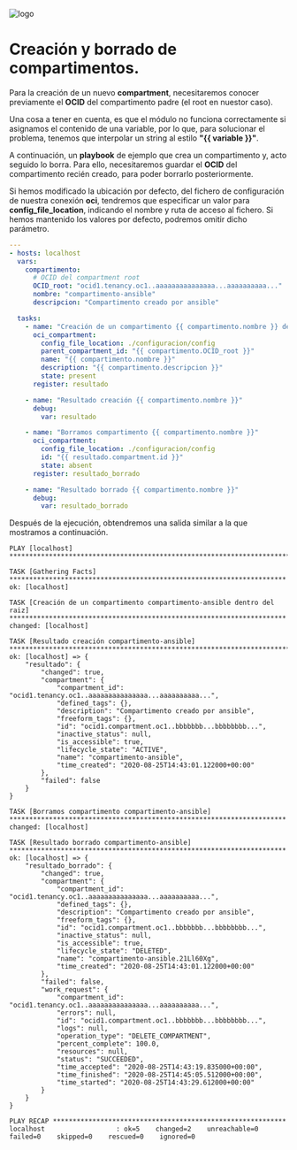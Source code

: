 ![logo](https://raw.github.com/1N0T/images/master/global/1N0T.png)
# Creación y borrado de compartimentos.
Para la creación de un nuevo **compartment**, necesitaremos conocer previamente el **OCID** del compartimento padre (el root en nuestor caso).

Una cosa a tener en cuenta, es que el módulo no funciona correctamente si asignamos el contenido de una variable, por lo que, para solucionar el problema, tenemos que interpolar un string al estilo **"{{ variable }}"**.

A continuación, un **playbook** de ejemplo que crea un compartimento y, acto seguido lo borra. Para ello, necesitaremos guardar el **OCID** del compartimento recién creado, para poder borrarlo posteriormente.

Si hemos modificado la ubicación por defecto, del fichero de configuración de nuestra conexión **oci**, tendremos que especificar un valor para **config_file_location**, indicando el nombre y ruta de acceso al fichero. Si hemos mantenido los valores por defecto, podremos omitir dicho parámetro.

```yaml
---
- hosts: localhost
  vars:
    compartimento:
      # OCID del compartment root
      OCID_root: "ocid1.tenancy.oc1..aaaaaaaaaaaaaaa...aaaaaaaaaa..." 
      nombre: "compartimento-ansible"
      descripcion: "Compartimento creado por ansible"

  tasks:
    - name: "Creación de un compartimento {{ compartimento.nombre }} dentro del raiz"
      oci_compartment:
        config_file_location: ./configuracion/config
        parent_compartment_id: "{{ compartimento.OCID_root }}"
        name: "{{ compartimento.nombre }}"
        description: "{{ compartimento.descripcion }}"
        state: present
      register: resultado

    - name: "Resultado creación {{ compartimento.nombre }}"
      debug:
        var: resultado

    - name: "Borramos compartimento {{ compartimento.nombre }}"
      oci_compartment:
        config_file_location: ./configuracion/config
        id: "{{ resultado.compartment.id }}" 
        state: absent
      register: resultado_borrado

    - name: "Resultado borrado {{ compartimento.nombre }}"
      debug:
        var: resultado_borrado
```
Después de la ejecución, obtendremos una salida similar a la que mostramos a continuación.
```
PLAY [localhost] *********************************************************************************************

TASK [Gathering Facts] **********************************************************************
ok: [localhost]

TASK [Creación de un compartimento compartimento-ansible dentro del raiz] **********************************************************************
changed: [localhost]

TASK [Resultado creación compartimento-ansible] *************************************************************************
ok: [localhost] => {
    "resultado": {
        "changed": true,
        "compartment": {
            "compartment_id": "ocid1.tenancy.oc1..aaaaaaaaaaaaaaa...aaaaaaaaaa...",
            "defined_tags": {},
            "description": "Compartimento creado por ansible",
            "freeform_tags": {},
            "id": "ocid1.compartment.oc1..bbbbbbb...bbbbbbbb...",
            "inactive_status": null,
            "is_accessible": true,
            "lifecycle_state": "ACTIVE",
            "name": "compartimento-ansible",
            "time_created": "2020-08-25T14:43:01.122000+00:00"
        },
        "failed": false
    }
}

TASK [Borramos compartimento compartimento-ansible] **********************************************************************
changed: [localhost]

TASK [Resultado borrado compartimento-ansible] **********************************************************************
ok: [localhost] => {
    "resultado_borrado": {
        "changed": true,
        "compartment": {
            "compartment_id": "ocid1.tenancy.oc1..aaaaaaaaaaaaaaa...aaaaaaaaaa...",
            "defined_tags": {},
            "description": "Compartimento creado por ansible",
            "freeform_tags": {},
            "id": "ocid1.compartment.oc1..bbbbbbb...bbbbbbbb...",
            "inactive_status": null,
            "is_accessible": true,
            "lifecycle_state": "DELETED",
            "name": "compartimento-ansible.21Ll60Xg",
            "time_created": "2020-08-25T14:43:01.122000+00:00"
        },
        "failed": false,
        "work_request": {
            "compartment_id": "ocid1.tenancy.oc1..aaaaaaaaaaaaaaa...aaaaaaaaaa...",
            "errors": null,
            "id": "ocid1.compartment.oc1..bbbbbbb...bbbbbbbb...",
            "logs": null,
            "operation_type": "DELETE_COMPARTMENT",
            "percent_complete": 100.0,
            "resources": null,
            "status": "SUCCEEDED",
            "time_accepted": "2020-08-25T14:43:19.835000+00:00",
            "time_finished": "2020-08-25T14:45:05.512000+00:00",
            "time_started": "2020-08-25T14:43:29.612000+00:00"
        }
    }
}

PLAY RECAP ***********************************************************
localhost                  : ok=5    changed=2    unreachable=0    failed=0    skipped=0    rescued=0    ignored=0   


```

